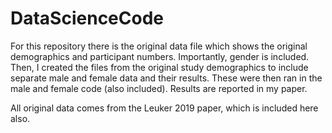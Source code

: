 # DataScienceCode

For this repository there is the original data file which shows the original demographics and participant numbers. Importantly, gender is included. 
Then, I created the files from the original study demographics to include separate male and female data and their results.
These were then ran in the male and female code (also included). Results are reported in my paper.

All original data comes from the Leuker 2019 paper, which is included here also.


